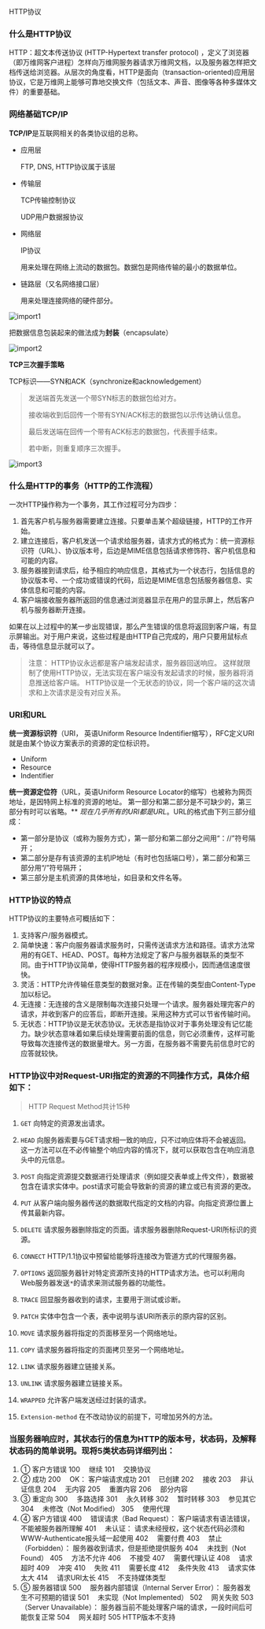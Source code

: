 HTTP协议

### 什么是HTTP协议
HTTP：超文本传送协议 (HTTP-Hypertext transfer protocol) ，定义了浏览器（即万维网客户进程）怎样向万维网服务器请求万维网文档，以及服务器怎样把文档传送给浏览器。从层次的角度看，HTTP是面向（transaction-oriented)应用层协议，它是万维网上能够可靠地交换文件（包括文本、声音、图像等各种多媒体文件）的重要基础。

### 网络基础TCP/IP

**TCP/IP**是互联网相关的各类协议组的总称。

- 应用层

  FTP, DNS, HTTP协议属于该层

- 传输层

  TCP传输控制协议

  UDP用户数据报协议

- 网络层

  IP协议

  用来处理在网络上流动的数据包。数据包是网络传输的最小的数据单位。

- 链路层（又名网络接口层）

  用来处理连接网络的硬件部分。

![import1](D:\MyDocument\Development_study\development_note\前端\import1.png)



把数据信息包装起来的做法成为**封装**（encapsulate）

![import2](D:\MyDocument\Development_study\development_note\前端\import2.png)



**TCP三次握手策略**

TCP标识——SYN和ACK（synchronize和acknowledgement）

> 发送端首先发送一个带SYN标志的数据包给对方。
>
> 接收端收到后回传一个带有SYN/ACK标志的数据包以示传达确认信息。
>
> 最后发送端在回传一个带有ACK标志的数据包，代表握手结束。
>
> 若中断，则重复顺序三次握手。



![import3](D:\MyDocument\Development_study\development_note\前端\import3.png)



### 什么是HTTP的事务（HTTP的工作流程）
一次HTTP操作称为一个事务，其工作过程可分为四步：
1. 首先客户机与服务器需要建立连接。只要单击某个超级链接，HTTP的工作开始。
2. 建立连接后，客户机发送一个请求给服务器，请求方式的格式为：统一资源标识符（URL）、协议版本号，后边是MIME信息包括请求修饰符、客户机信息和可能的内容。
3. 服务器接到请求后，给予相应的响应信息，其格式为一个状态行，包括信息的协议版本号、一个成功或错误的代码，后边是MIME信息包括服务器信息、实体信息和可能的内容。
4. 客户端接收服务器所返回的信息通过浏览器显示在用户的显示屏上，然后客户机与服务器断开连接。

如果在以上过程中的某一步出现错误，那么产生错误的信息将返回到客户端，有显示屏输出。对于用户来说，这些过程是由HTTP自己完成的，用户只要用鼠标点击，等待信息显示就可以了。
>注意：
HTTP协议永远都是客户端发起请求，服务器回送响应。
这样就限制了使用HTTP协议，无法实现在客户端没有发起请求的时候，服务器将消息推送给客户端。
HTTP协议是一个无状态的协议，同一个客户端的这次请求和上次请求是没有对应关系。



### URI和URL

**统一资源标识符**（URI， 英语Uniform Resource Indentifier缩写），RFC定义URI就是由某个协议方案表示的资源的定位标识符。

- Uniform
- Resource
- Indentifier





**统一资源定位符**（URL，英语Uniform Resource Locator的缩写）也被称为网页地址，是因特网上标准的资源的地址。
第一部分和第二部分是不可缺少的，第三部分有时可以省略。**
*现在几乎所有的URI都是URL*。URL的格式由下列三部分组成：

- 第一部分是协议（或称为服务方式），第一部分和第二部分之间用“：//”符号隔开；
- 第二部分是存有该资源的主机IP地址（有时也包括端口号），第二部分和第三部分用“/”符号隔开；
- 第三部分是主机资源的具体地址，如目录和文件名等。



### HTTP协议的特点
HTTP协议的主要特点可概括如下：
1. 支持客户/服务器模式。
2. 简单快速：客户向服务器请求服务时，只需传送请求方法和路径。请求方法常用的有GET、HEAD、POST。每种方法规定了客户与服务器联系的类型不同。由于HTTP协议简单，使得HTTP服务器的程序规模小，因而通信速度很快。
3. 灵活：HTTP允许传输任意类型的数据对象。正在传输的类型由Content-Type加以标记。
4. 无连接：无连接的含义是限制每次连接只处理一个请求。服务器处理完客户的请求，并收到客户的应答后，即断开连接。采用这种方式可以节省传输时间。
5. 无状态：HTTP协议是无状态协议。无状态是指协议对于事务处理没有记忆能力。缺少状态意味着如果后续处理需要前面的信息，则它必须重传，这样可能导致每次连接传送的数据量增大。另一方面，在服务器不需要先前信息时它的应答就较快。


### HTTP协议中对Request-URI指定的资源的不同操作方式，具体介绍如下：
>HTTP Request Method共计15种

1. `GET`         向特定的资源发出请求。

2. `HEAD`        向服务器索要与GET请求相一致的响应，只不过响应体将不会被返回。这一方法可以在不必传输整个响应内容的情况下，就可以获取包含在响应消息头中的元信息。

3. `POST`        向指定资源提交数据进行处理请求（例如提交表单或上传文件），数据被包含在请求实体中。post请求可能会导致新的资源的建立或已有资源的更改。

4. `PUT`         从客户端向服务器传送的数据取代指定的文档的内容。向指定资源位置上传其最新内容。

5. `DELETE`      请求服务器删除指定的页面。请求服务器删除Request-URI所标识的资源。

6. `CONNECT`     HTTP/1.1协议中预留给能够将连接改为管道方式的代理服务器。

7. `OPTIONS`     返回服务器针对特定资源所支持的HTTP请求方法。也可以利用向Web服务器发送`*`的请求来测试服务器的功能性。

8. `TRACE`       回显服务器收到的请求，主要用于测试或诊断。

9. `PATCH`       实体中包含一个表，表中说明与该URI所表示的原内容的区别。

10. `MOVE`       请求服务器将指定的页面移至另一个网络地址。

11. `COPY`       请求服务器将指定的页面拷贝至另一个网络地址。

12. `LINK`       请求服务器建立链接关系。

13. `UNLINK`     请求服务器建立链接关系。

14. `WRAPPED`    允许客户端发送经过封装的请求。

15. `Extension-method`   在不改动协议的前提下，可增加另外的方法。



### 当服务器响应时，其状态行的信息为HTTP的版本号，状态码，及解释状态码的简单说明。现将5类状态码详细列出：
1. ① 客户方错误
100　 继续
101　 交换协议
2. ② 成功
200 　OK：    客户端请求成功
201 　已创建
202　 接收
203　 非认证信息
204　 无内容
205 　重置内容
206　 部分内容
3. ③ 重定向
300 　多路选择
301　 永久转移
302　 暂时转移
303　 参见其它
304 　未修改（Not Modified）
305　 使用代理
4. ④ 客户方错误
400　 错误请求（Bad Request）：    客户端请求有语法错误，不能被服务器所理解
401 　未认证：    请求未经授权，这个状态代码必须和WWW-Authenticate报头域一起使用
402 　需要付费
403　 禁止（Forbidden）：    服务器收到请求，但是拒绝提供服务
404　 未找到（Not Found）
405　 方法不允许
406　 不接受
407　 需要代理认证
408　 请求超时
409　 冲突
410 　失败
411 　需要长度
412　 条件失败
413 　请求实体太大
414 　请求URI太长
415 　不支持媒体类型
5. ⑤ 服务器错误
500　 服务器内部错误（Internal Server Error）：    服务器发生不可预期的错误
501　 未实现（Not Implemented）
502　 网关失败
503　 （Server Unavailable）：    服务器当前不能处理客户端的请求，一段时间后可能恢复正常
504 　网关超时
505 HTTP版本不支持

